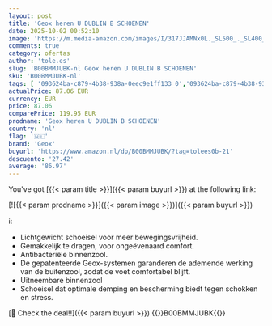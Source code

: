 ```yaml
---
layout: post
title: 'Geox heren U DUBLIN B SCHOENEN'
date: 2025-10-02 00:52:10
image: 'https://m.media-amazon.com/images/I/317JJAMNx0L._SL500_._SL400_.jpg'
comments: true
category: ofertas
author: 'tole.es'
slug: 'B00BMMJUBK-nl Geox heren U DUBLIN B SCHOENEN'
sku: 'B00BMMJUBK-nl'
tags: [ '093624ba-c879-4b38-938a-0eec9e1ff133_0','093624ba-c879-4b38-938a-0eec9e1ff133_1901','093624ba-c879-4b38-938a-0eec9e1ff133_3601','Arborist Merchandising Root','Herenmode','Herenschoenen','Klassieke & modieuze herensneakers','Kleding, schoenen & sieraden','Kleding, schoenen en sieraden','Made in Italy Herenmode','Made in Italy Kleding en accessoires','Made in Italy Mannenschoenen','New Arrivals','Self Service','Special Features Stores','geox','🇳🇱', ]
actualPrice: 87.06 EUR
currency: EUR
price: 87.06
comparePrice: 119.95 EUR
prodname: 'Geox heren U DUBLIN B SCHOENEN'
country: 'nl'
flag: '🇳🇱'
brand: 'Geox'
buyurl: 'https://www.amazon.nl/dp/B00BMMJUBK/?tag=tolees0b-21'
descuento: '27.42'
average: '86.97'
---
```


You've got [{{< param title >}}]({{< param buyurl >}}) at the following link:

[![{{< param prodname >}}]({{< param image >}})]({{< param buyurl >}})

ℹ️:

- Lichtgewicht schoeisel voor meer bewegingsvrijheid.
- Gemakkelijk te dragen, voor ongeëvenaard comfort.
- Antibacteriële binnenzool.
- De gepatenteerde Geox-systemen garanderen de ademende werking van de buitenzool, zodat de voet comfortabel blijft.
- Uitneembare binnenzool
- Schoeisel dat optimale demping en bescherming biedt tegen schokken en stress.

[🛒 Check the deal!!]({{< param buyurl >}})
{{<world>}}B00BMMJUBK{{</world>}}
